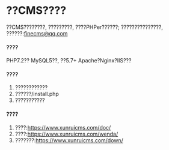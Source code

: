 # ??CMS????

??CMS????????, ?????????, ????PHPer??????;
???????????????, ??????:finecms@qq.com

#### ????
PHP7.2??
MySQL5??, ??5.7+
Apache?Nginx?IIS???

#### ????

1. ????????????
2. ??????/install.php
3. ???????????

#### ????

1. ????:https://www.xunruicms.com/doc/
2. ????:https://www.xunruicms.com/wenda/
3. ???????:https://www.xunruicms.com/down/